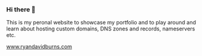 ### Hi there 👋

<!--
**RyanBurns/RyanBurns** is a ✨ _special_ ✨ repository because its `README.md` (this file) appears on your GitHub profile.

Here are some ideas to get you started:

-Personal website repo
-->

This is my peronal website to showcase my portfolio and to play around and learn about hosting custom domains, DNS zones and records, nameservers etc.

www.ryandavidburns.com
